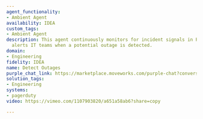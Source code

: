 ```yaml
---
agent_functionality:
- Ambient Agent
availability: IDEA
custom_tags:
- Ambient Agent
description: This agent continuously monitors for incident signals in PagerDuty and
  alerts IT teams when a potential outage is detected.
domain:
- Engineering
fidelity: IDEA
name: Detect Outages
purple_chat_link: https://marketplace.moveworks.com/purple-chat?conversation=%7B%22messages%22%3A%5B%7B%22parts%22%3A%5B%7B%22apiBlock%22%3A%7B%22code%22%3A%22%7B%5Cn++%5C%22service%5C%22%3A+%5C%22auth-api%5C%22%2C%5Cn++%5C%22status%5C%22%3A+%5C%22triggered%5C%22%2C%5Cn++%5C%22incident_key%5C%22%3A+%5C%22d9a9f8f8-b5e0-4da4-a9c1-1e9480a48a3c%5C%22%2C%5Cn++%5C%22event_type%5C%22%3A+%5C%22trigger%5C%22%2C%5Cn++%5C%22description%5C%22%3A+%5C%22High+rate+of+5xx+errors+detected%5C%22%2C%5Cn++%5C%22client%5C%22%3A+%5C%22Datadog%5C%22%2C%5Cn++%5C%22client_url%5C%22%3A+%5C%22https%3A%2F%2Fdatadog.link%2Fto%2Fevent%2F12345%5C%22%2C%5Cn++%5C%22timestamp%5C%22%3A+%5C%222024-05-21T17%3A45%3A00Z%5C%22%5Cn%7D%22%2C%22caption%22%3A%22PagerDuty+Alert%22%2C%22connectorName%22%3A%22pagerduty%22%2C%22title%22%3A%22New+Incident+Triggered%22%7D%7D%2C%7B%22richText%22%3A%22%3Cp+xmlns%3D%5C%22http%3A%2F%2Fwww.w3.org%2F1999%2Fxhtml%5C%22%3EHi+team%2C+I%27ve+detected+a+potential+outage+signal+for+the+%3Cb%3Eauth-api%3C%2Fb%3E+service.+There%27s+a+high+rate+of+5xx+errors+starting+at+10%3A45+AM+PT.%3C%2Fp%3E%3Cp+xmlns%3D%5C%22http%3A%2F%2Fwww.w3.org%2F1999%2Fxhtml%5C%22%3EThis+might+be+a+P1+incident.+Should+I+create+a+high-priority+incident+ticket+in+ServiceNow%3F%3C%2Fp%3E%22%7D%2C%7B%22buttons%22%3A%5B%7B%22buttonText%22%3A%22Create+Incident+Ticket%22%7D%2C%7B%22buttonText%22%3A%22Acknowledge+Alert%22%7D%2C%7B%22buttonText%22%3A%22View+in+PagerDuty%22%7D%5D%7D%5D%2C%22role%22%3A%22assistant%22%7D%2C%7B%22parts%22%3A%5B%7B%22reasoningSteps%22%3A%5B%7B%22richText%22%3A%22Connecting+to+ServiceNow%22%2C%22status%22%3A%22pending%22%7D%2C%7B%22richText%22%3A%22Creating+P1+incident+ticket+for+%60auth-api%60%22%2C%22status%22%3A%22pending%22%7D%2C%7B%22richText%22%3A%22Assigning+to+on-call+SRE+team%22%2C%22status%22%3A%22pending%22%7D%5D%7D%5D%2C%22role%22%3A%22assistant%22%7D%2C%7B%22parts%22%3A%5B%7B%22reasoningSteps%22%3A%5B%7B%22richText%22%3A%22Connected+to+ServiceNow%22%2C%22status%22%3A%22success%22%7D%2C%7B%22richText%22%3A%22Created+P1+incident+ticket+for+%60auth-api%60%22%2C%22status%22%3A%22success%22%7D%2C%7B%22richText%22%3A%22Assigned+to+on-call+SRE+team%22%2C%22status%22%3A%22success%22%7D%5D%7D%2C%7B%22richText%22%3A%22%3Cp+xmlns%3D%5C%22http%3A%2F%2Fwww.w3.org%2F1999%2Fxhtml%5C%22%3EI%27ve+created+the+incident+ticket+and+assigned+it+to+the+on-call+SRE+team.+I%27ll+continue+to+monitor+the+service+and+post+updates+here.%3C%2Fp%3E%22%7D%2C%7B%22citations%22%3A%5B%7B%22citationTitle%22%3A%22INC0012345%3A+High+5xx+error+rate+on+auth-api%22%2C%22connectorName%22%3A%22servicenow%22%7D%5D%7D%5D%2C%22role%22%3A%22assistant%22%2C%22showFeedbackTray%22%3Atrue%7D%5D%2C%22assistantConfig%22%3A%7B%22userName%22%3A%22Moveworks%22%2C%22initials%22%3A%22U%22%2C%22providedIcon%22%3A%22silhoutte%22%7D%2C%22userConfig%22%3A%7B%22userName%22%3A%22You%22%2C%22initials%22%3A%22U%22%2C%22providedIcon%22%3A%22silhoutte%22%7D%7D
solution_tags:
- Engineering
systems:
- pagerduty
video: https://vimeo.com/1107903820/a651a58ab6?share=copy

---
```

